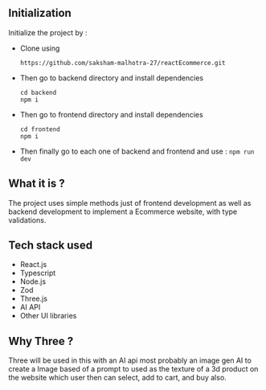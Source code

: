 ## Initialization
Initialize the project by :
+ Clone using
  ```
  https://github.com/saksham-malhotra-27/reactEcommerce.git
  ```
+ Then go to backend directory and install dependencies
  ```
  cd backend
  npm i
  ```
+ Then go to frontend directory and install dependencies
  ```
  cd frontend
  npm i
  ```
+ Then finally go to each one of backend and frontend and use :
  `
  npm run dev
  `
## What it is ?
The project uses simple methods just of frontend development as well as backend development to implement a Ecommerce website, with type validations.
## Tech stack used
+ React.js
+ Typescript
+ Node.js
+ Zod
+ Three.js
+ AI API
+ Other UI libraries
## Why Three ?
Three will be used in this with an AI api most probably an image gen AI to create a Image based of a prompt to used as the texture of a 3d product on the website which user then can select, add to cart, and buy also.
